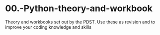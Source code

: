 # 00.-Python-theory-and-workbook
Theory and workbooks set out by the PDST. Use these as revision and to improve your coding knowledge and skills

